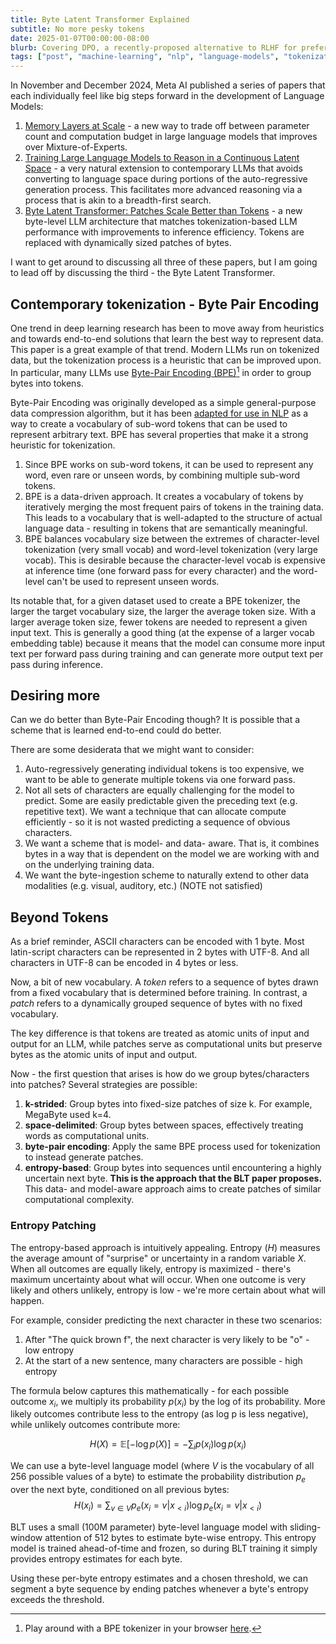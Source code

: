 ```yaml
---
title: Byte Latent Transformer Explained
subtitle: No more pesky tokens
date: 2025-01-07T00:00:00-08:00
blurb: Covering DPO, a recently-proposed alternative to RLHF for preference tuning.
tags: ["post", "machine-learning", "nlp", "language-models", "tokenization", "byte-latent-transformer"]
---
```


In November and December 2024, Meta AI published a series of papers that each individually feel like big steps forward in the development of Language Models:
1. [Memory Layers at Scale](https://ai.meta.com/research/publications/memory-layers-at-scale/) - a new way to trade off between parameter count and computation budget in large language models that improves over Mixture-of-Experts.
2. [Training Large Language Models to Reason in a Continuous Latent Space](https://arxiv.org/abs/2412.06769) - a very natural extension to contemporary LLMs that avoids converting to language space during portions of the auto-regressive generation process. This facilitates more advanced reasoning via a process that is akin to a breadth-first search.
3. [Byte Latent Transformer: Patches Scale Better than Tokens](https://ai.meta.com/research/publications/byte-latent-transformer-patches-scale-better-than-tokens/) - a new byte-level LLM architecture that matches tokenization-based LLM performance with improvements to inference efficiency. Tokens are replaced with dynamically sized patches of bytes.

I want to get around to discussing all three of these papers, but I am going to lead off by discussing the third - the Byte Latent Transformer.

## Contemporary tokenization - Byte Pair Encoding
One trend in deep learning research has been to move away from heuristics and towards end-to-end solutions that learn the best way to represent data. This paper is a great example of that trend. Modern LLMs run on tokenized data, but the tokenization process is a heuristic that can be improved upon. In particular, many LLMs use [Byte-Pair Encoding (BPE)](http://www.pennelynn.com/Documents/CUJ/HTML/94HTML/19940045.HTM)[^bpe-tokenization] in order to group bytes into tokens.

[^bpe-tokenization]: Play around with a BPE tokenizer in your browser [here](https://belladoreai.github.io/llama-tokenizer-js/example-demo/build/).

Byte-Pair Encoding was originally developed as a simple general-purpose data compression algorithm, but it has been [adapted for use in NLP](https://aclanthology.org/P16-1162/) as a way to create a vocabulary of sub-word tokens that can be used to represent arbitrary text. BPE has several properties that make it a strong heuristic for tokenization.
1. Since BPE works on sub-word tokens, it can be used to represent any word, even rare or unseen words, by combining multiple sub-word tokens.
2. BPE is a data-driven approach. It creates a vocabulary of tokens by iteratively merging the most frequent pairs of tokens in the training data. This leads to a vocabulary that is well-adapted to the structure of actual language data - resulting in tokens that are semantically meaningful.
3. BPE balances vocabulary size between the extremes of character-level tokenization (very small vocab) and word-level tokenization (very large vocab). This is desirable because the character-level vocab is expensive at inference time (one forward pass for every character) and the word-level can't be used to represent unseen words.

Its notable that, for a given dataset used to create a BPE tokenizer, the larger the target vocabulary size, the larger the average token size. With a larger average token size, fewer tokens are needed to represent a given input text. This is generally a good thing (at the expense of a larger vocab embedding table) because it means that the model can consume more input text per forward pass during training and can generate more output text per pass during inference.

## Desiring more

Can we do better than Byte-Pair Encoding though? It is possible that a scheme that is learned end-to-end could do better.

There are some desiderata that we might want to consider:
1. Auto-regressively generating individual tokens is too expensive, we want to be able to generate multiple tokens via one forward pass.
2. Not all sets of characters are equally challenging for the model to predict. Some are easily predictable given the preceding text (e.g. repetitive text). We want a technique that can allocate compute efficiently - so it is not wasted predicting a sequence of obvious characters.
3. We want a scheme that is model- and data- aware. That is, it combines bytes in a way that is dependent on the model we are working with and on the underlying training data.
4. We want the byte-ingestion scheme to naturally extend to other data modalities (e.g. visual, auditory, etc.) (NOTE not satisfied)

## Beyond Tokens
As a brief reminder, ASCII characters can be encoded with 1 byte. Most latin-script characters can be represented in 2 bytes with UTF-8. And all characters in UTF-8 can be encoded in 4 bytes or less.

Now, a bit of new vocabulary. A *token* refers to a sequence of bytes drawn from a fixed vocabulary that is determined before training. In contrast, a *patch* refers to a dynamically grouped sequence of bytes with no fixed vocabulary.

The key difference is that tokens are treated as atomic units of input and output for an LLM, while patches serve as computational units but preserve bytes as the atomic units of input and output.

Now - the first question that arises is how do we group bytes/characters into patches? Several strategies are possible:
1. **k-strided**: Group bytes into fixed-size patches of size k. For example, MegaByte used k=4.
2. **space-delimited**: Group bytes between spaces, effectively treating words as computational units.
3. **byte-pair encoding**: Apply the same BPE process used for tokenization to instead generate patches.
4. **entropy-based**: Group bytes into sequences until encountering a highly uncertain next byte. **This is the approach that the BLT paper proposes.** This data- and model-aware approach aims to create patches of similar computational complexity.

### Entropy Patching

The entropy-based approach is intuitively appealing. Entropy ($H$) measures the average amount of "surprise" or uncertainty in a random variable $X$. When all outcomes are equally likely, entropy is maximized - there's maximum uncertainty about what will occur. When one outcome is very likely and others unlikely, entropy is low - we're more certain about what will happen.

For example, consider predicting the next character in these two scenarios:
1. After "The quick brown f", the next character is very likely to be "o" - low entropy
2. At the start of a new sentence, many characters are possible - high entropy

The formula below captures this mathematically - for each possible outcome $x_i$, we multiply its probability $p(x_i)$ by the log of its probability. More likely outcomes contribute less to the entropy (as log p is less negative), while unlikely outcomes contribute more:

$$
H(X) = \mathbb{E}[-\log p(X)]=-\sum_i p(x_i)\log p(x_i)
$$

We can use a byte-level language model (where $V$ is the vocabulary of all 256 possible values of a byte) to estimate the probability distribution $p_e$ over the next byte, conditioned on all previous bytes:
$$
H(x_i) = \sum_{v \in V} p_e(x_i=v|x_{<i}) \log p_e(x_i=v|x_{<i})
$$

<!-- TODO: discuss receptive field and lookup table -->

<!-- TODO: nice interactive viz of byte-level entropies -->

<!-- NOTE: Why not do this same sort of strategy with tokens? Why not try to aggregate the entropy across bytes to actually get a similar amount of info in each patch? -->

BLT uses a small (100M parameter) byte-level language model with sliding-window attention of 512 bytes to estimate byte-wise entropy. This entropy model is trained ahead-of-time and frozen, so during BLT training it simply provides entropy estimates for each byte.

Using these per-byte entropy estimates and a chosen threshold, we can segment a byte sequence by ending patches whenever a byte's entropy exceeds the threshold.

<!-- Debug: Print the data -->
<!-- <pre>
{{ entropy-values.values | json }}
</pre> -->

<!-- Debug: Start of entropy viz -->
<div
  class="entropy-viz"
  data-entropy-viz
></div>
<!-- Debug: End of entropy viz -->